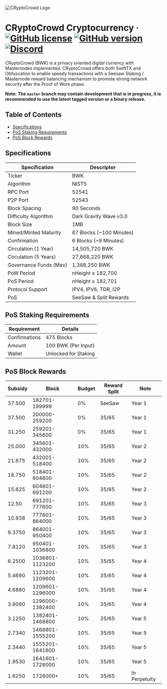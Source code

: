 ![CRyptoCrowd Logo](https://cryptocrowd.city/wp-content/uploads/2018/10/Symbol-Color2.svg)

CRyptoCrowd Cryptocurrency
&middot;
[![GitHub license](https://img.shields.io/github/license/bulwark-crypto/CRyptoCrowd.svg)](https://github.com/bulwark-crypto/CRyptoCrowd/blob/master/COPYING) [![GitHub version](https://badge.fury.io/gh/bulwark-crypto%2FBulwark.svg)](https://badge.fury.io/gh/bulwark-crypto%2FBulwark) [![Discord](https://img.shields.io/discord/374271866308919296.svg)](https://discord.me/bulwarkcrypto)
=====

CRyptoCrowd (BWK) is a privacy oriented digital currency with Masternodes implemented.
CRyptoCrowd offers both SwiftTX and Obfuscation to enable speedy transactions with a Seesaw Staking / Masternode reward balancing mechanism to promote strong network security after the Proof of Work phase.

__Note: The `master` branch may contain development that is in progress, it is recommended to use the latest tagged version or a binary release.__

## Table of Contents
- [Specifications](#specifications)
- [PoS Staking Requirements](#pos-staking-requirements)
- [PoS Block Rewards](#pos-block-rewards)

<a name="specifications"></a>
## Specifications

| Specification         | Descriptor                              |
|-----------------------|-----------------------------------------|
| Ticker                | BWK                                     |
| Algorithm             | NIST5                                   |
| RPC Port              | 52541                                   |
| P2P Port              | 52543                                   |
| Block Spacing         | 90 Seconds                              |
| Difficulty Algorithm  | Dark Gravity Wave v3.0                  |
| Block Size            | 1MB                                     |
| Mined/Minted Maturity | 67 Blocks (~100 Minutes)                |
| Confirmation          | 6 Blocks (~9 Minutes)                   |
| Circulation (1 Year)  | 14,505,720 BWK                          |
| Circulation (5 Years) | 27,668,220 BWK                          |
| Governance Funds (Max)| 1,388,250 BWK                          |
| PoW Period            | nHeight ≤ 182,700                       |
| PoS Period            | nHeight ≥ 182,701                       |
| Protocol Support      | IPV4, IPV6, TOR, I2P                    |
| PoS                   | SeeSaw & Split Rewards                  |

<a name="pos-staking-requirements"></a>
## PoS Staking Requirements

| Requirement   | Details              |
|---------------|----------------------|
| Confirmations | 475 Blocks           |
| Amount        | 100 BWK (Per Input)  |
| Wallet        | Unlocked for Staking |

<a name="pos-block-rewards"></a>
## PoS Block Rewards

| Subsidy | Block           | Budget | Reward Split   | Note          |
|---------|-----------------|--------|----------------|---------------|
| 37.500  | 182701-199999   | 0%     | SeeSaw         | Year 1        |
| 37.500  | 200000-259200   | 0%     | 35/65          | Year 1        |
| 31.250  | 259201-345600   | 0%     | 35/65          | Year 1        |
| 25.000  | 345601-432000   | 10%    | 35/65          | Year 2        |
| 21.875  | 432001-518400   | 10%    | 35/65          | Year 2        |
| 18.750  | 518401-604800   | 10%    | 35/65          | Year 2        |
| 15.625  | 604801-691200   | 10%    | 35/65          | Year 2        |
| 12.50   | 691201-777600   | 10%    | 35/65          | Year 3        |
| 10.938  | 777601-864000   | 10%    | 35/65          | Year 3        |
| 9.3750  | 864001-950400   | 10%    | 35/65          | Year 3        |
| 7.8120  | 950401-1036800  | 10%    | 35/65          | Year 3        |
| 6.2500  | 1036801-1123200 | 10%    | 35/65          | Year 4        |
| 5.4690  | 1123201-1209600 | 10%    | 35/65          | Year 4        |
| 4.6880  | 1209601-1296000 | 10%    | 35/65          | Year 4        |
| 3.9060  | 1296000-1382400 | 10%    | 35/65          | Year 4        |
| 3.1250  | 1382401-1468800 | 10%    | 35/65          | Year 5        |
| 2.7340  | 1468801-1555200 | 10%    | 35/65          | Year 5        |
| 2.3440  | 1555201-1641600 | 10%    | 35/65          | Year 5        |
| 1.9530  | 1641601-1728000 | 10%    | 35/65          | Year 5        |
| 1.6250  | 1728000+        | 10%    | 35/65          | In Perpetuity |
